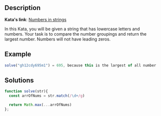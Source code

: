 ## Description

**Kata's link**: [Numbers in strings](https://www.codewars.com/kata/59dd2c38f703c4ae5e000014/train/javascript)

In this Kata, you will be given a string that has lowercase letters and numbers. Your task is to compare the number groupings and return the largest number. Numbers will not have leading zeros.


## Example

```js
solve("gh12cdy695m1") = 695, because this is the largest of all number groupings.
```


## Solutions


```js
function solve(str){
  const arrOfNums = str.match(/\d+/g)
  
  return Math.max(...arrOfNums)
};
```